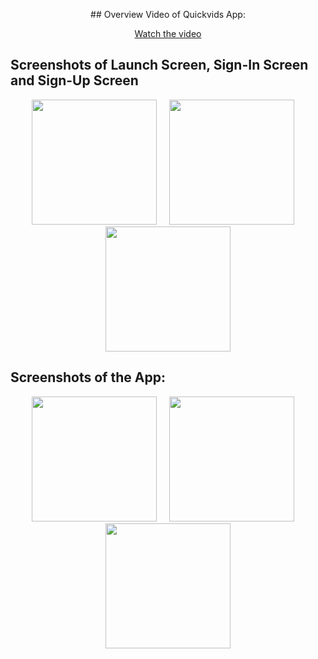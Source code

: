 <p align="center">
  ## Overview Video of Quickvids App:
  </p>
  
<p align="center">
  <a href="https://github.com/user-attachments/assets/bcd6b9ff-6071-4a51-95f5-a8e82233aa38" target="_blank">
    Watch the video
  </a>
</p>

## Screenshots of Launch Screen, Sign-In Screen and Sign-Up Screen
<p align="center">
  <img src="https://github.com/user-attachments/assets/51b0068f-9ada-4413-8018-fd5259547781" width="200" />
  &nbsp;&nbsp;&nbsp;
  <img src="https://github.com/user-attachments/assets/847c2fd6-88a1-4504-a90f-a07952fc6ece" width="200" />
  &nbsp;&nbsp;&nbsp;
  <img src="https://github.com/user-attachments/assets/db2e084e-6eb1-48af-afcd-edf68b652823" width="200" />
</p>

## Screenshots of the App:
<p align="center">
  <img src="https://github.com/user-attachments/assets/61fe1fc6-7770-4f1e-ba3c-60c813263db3" width="200" />
  &nbsp;&nbsp;&nbsp;
  <img src="https://github.com/user-attachments/assets/6f35080b-5a00-4ae2-9a9f-7c9e354db2f3" width="200" />
  &nbsp;&nbsp;&nbsp;
  <img src="https://github.com/user-attachments/assets/9a5c1ec9-24b9-4c5b-8445-e26d9feb2cec" width="200" />
</p>




